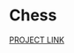 # Chess
<a href="https://drive.google.com/open?id=1tQhoR_PlFVWnr9dzcFRnqQTStmEQhVSO" target="_blank"> PROJECT LINK </a> 





